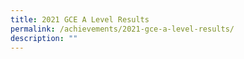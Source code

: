 ```yaml
---
title: 2021 GCE A Level Results
permalink: /achievements/2021-gce-a-level-results/
description: ""
---
```

